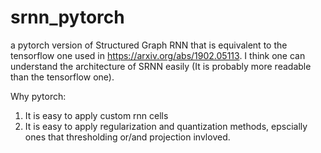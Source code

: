 # srnn_pytorch
a pytorch version of Structured Graph RNN that is equivalent to the tensorflow one used in https://arxiv.org/abs/1902.05113.
I think one can understand the architecture of SRNN easily (It is probably more readable than the tensorflow one).


Why pytorch:
 1. It is easy to apply custom rnn cells  
 2. It is easy to apply regularization and quantization methods, epscially ones that thresholding or/and projection invloved.
